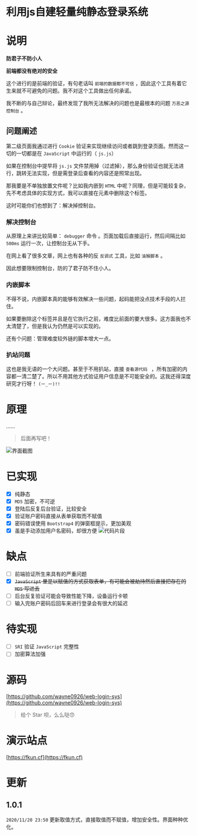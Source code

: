 # 利用js自建轻量纯静态登录系统


# 说明

**防君子不防小人**

**前端都没有绝对的安全**

这个进行的是前端的验证，有句老话叫 `前端的数据都不可信` ，因此这个工具有着它生来就不可避免的问题。我不对这个工具做出任何承诺。

我不断的与自己辩论，最终发现了我所无法解决的问题也是最根本的问题 `万恶之源 控制台` 。

## 问题阐述

第二级页面我通过进行 `Cookie` 验证来实现继续访问或者跳到登录页面。然而这一切的一切都是在 `JavaScript` 中运行的（ `js.js`）

如果在控制台中提早将 `js.js` 文件禁用掉（过滤掉），那么身份验证也就无法进行，跳转无法实现，但是需登录后查看的内容还是照常出现。

那我要是不单独放置文件呢？比如我内嵌到 `HTML` 中呢？同理，但是可能较复杂，先不考虑具体的实现方式，我可以直接在元素中删除这个标签。

这时可能你们也想到了：解决掉控制台。

### 解决控制台

从原理上来讲比较简单： `debugger` 命令 。页面加载后直接运行，然后间隔比如 `500ms` 运行一次，让控制台无从下手。

在网上看了很多文章，网上也有各种的反 `反调式` 工具，比如 `油猴脚本` 。

因此想要限制控制台，防的了君子防不住小人。

### 内嵌脚本

不得不说，内嵌脚本真的能够有效解决一些问题，起码能把没点技术手段的人拦住。

如果要删除这个标签并且是在它执行之前，难度比前面的要大很多。这方面我也不太清楚了，但是我认为仍然是可以实现的。

还有个问题：管理难度较外链的脚本增大一点。

### 扒站问题

这也是我无语的一个大问题。甚至于不用扒站，直接 `查看源代码 ` ，所有加密的内容都一清二楚了。所以不用其他方式验证用户信息是不可能安全的。这我还得深度研究才行呀！ `(ー_ー)!!`

# 原理
……

> 后面再写吧！

![界面截图](https://cdn.jsdelivr.net/gh/wayne0926/myphoto/img/%E7%BD%91%E9%A1%B5%E6%8D%95%E8%8E%B7_20-11-2020_223620_localhost.jpeg)

# 已实现

- [x] 纯静态
- [x] `MD5` 加密，不可逆
- [x] 登陆后反复后台验证，比较安全
- [x] 验证账户密码直接从表单获取而不赋值
- [x] 密码错误使用 `Bootstrap4` 的弹窗框提示，更加美观
- [x] 虽是手动添加用户名密码，却很方便
![代码片段](https://cdn.jsdelivr.net/gh/wayne0926/myphoto/img/Snipaste_2020-11-15_01-18-28.jpg)

# 缺点
- [ ] 前端验证所生来具有的严重问题
- [x] ~~`JavaScript` 里是以赋值的方式获取表单，有可能会被劫持然后直接把存在的 `MD5` 写进去~~
- [ ] 后台反复验证可能会导致性能下降，设备运行卡顿
- [ ] 输入完账户密码后回车来进行登录会有很大的延迟

# 待实现
- [ ] `SRI` 验证 `JavaScript` 完整性
- [ ] 加密算法加强

# 源码
[https://github.com/wayne0926/web-login-sys](https://github.com/wayne0926/web-login-sys)

> 给个 Star 呗，么么哒😙
# 演示站点
[https://fkun.cf](https://fkun.cf)

# 更新
## 1.0.1
`2020/11/20 23:50` 更新取值方式，直接取值而不赋值，增加安全性。界面种种优化。
